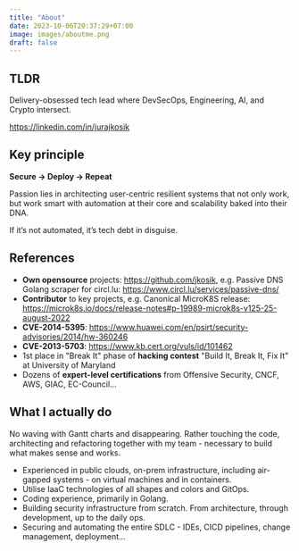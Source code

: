 ```yaml
---
title: "About"
date: 2023-10-06T20:37:29+07:00
image: images/aboutme.png
draft: false
---
```


## TLDR
Delivery-obsessed tech lead where DevSecOps, Engineering, AI, and Crypto intersect.

https://linkedin.com/in/jurajkosik

## Key principle
**Secure → Deploy → Repeat**

Passion lies in architecting user-centric resilient systems that not only work, but work smart with automation at their core and scalability baked into their DNA.

If it’s not automated, it’s tech debt in disguise.

## References
- **Own opensource** projects: https://github.com/jkosik, e.g. Passive DNS Golang scraper for circl.lu: https://www.circl.lu/services/passive-dns/
- **Contributor** to key projects, e.g. Canonical MicroK8S release: https://microk8s.io/docs/release-notes#p-19989-microk8s-v125-25-august-2022
- **CVE-2014-5395**: https://www.huawei.com/en/psirt/security-advisories/2014/hw-360246
- **CVE-2013-5703**: https://www.kb.cert.org/vuls/id/101462
- 1st place in "Break It" phase of **hacking contest** "Build It, Break It, Fix It" at University of Maryland
- Dozens of **expert-level certifications** from Offensive Security, CNCF, AWS, GIAC, EC-Council...

## What I actually do
No waving with Gantt charts and disappearing. Rather touching the code, architecting and refactoring together with my team - necessary to build what makes sense and works.

- Experienced in public clouds, on-prem infrastructure, including air-gapped systems - on virtual machines and in containers.
- Utilise IaaC technologies of all shapes and colors and GitOps.
- Coding experience, primarily in Golang. 
- Building security infrastructure from scratch. From architecture, through development, up to the daily ops.
- Securing and automating the entire SDLC - IDEs, CICD pipelines, change management, deployment...


